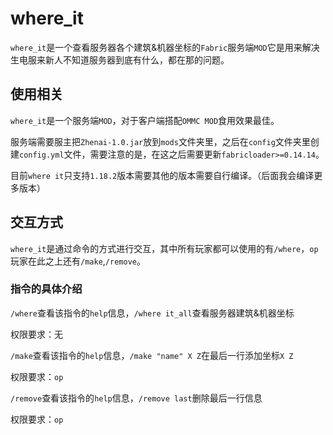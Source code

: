 # where_it

`where_it`是一个查看服务器各个建筑&机器坐标的`Fabric`服务端`MOD`它是用来解决生电服来新人不知道服务器到底有什么，都在那的问题。

## 使用相关

`where_it`是一个服务端`MOD`，对于客户端搭配`OMMC MOD`食用效果最佳。

服务端需要服主把`Zhenai-1.0.jar`放到`mods`文件夹里，之后在`config`文件夹里创建`config.yml`文件，需要注意的是，在这之后需要更新`fabricloader>=0.14.14`。

目前`where it`只支持`1.18.2`版本需要其他的版本需要自行编译。（后面我会编译更多版本）

## 交互方式

`where_it`是通过命令的方式进行交互，其中所有玩家都可以使用的有`/where`，`op`玩家在此之上还有`/make`,`/remove`。

### 指令的具体介绍

`/where`查看该指令的`help`信息，`/where it_all`查看服务器建筑&机器坐标

权限要求：无



`/make`查看该指令的`help`信息，`/make "name" X Z`在最后一行添加坐标`X Z`

权限要求：`op`



`/remove`查看该指令的`help`信息，`/remove last`删除最后一行信息

权限要求：`op`
